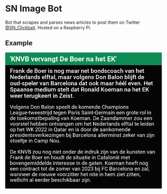 # SN Image Bot

Bot that scrapes and parses news articles to post them on Twitter
[@SN_Clickbait](https://twitter.com/sn_clickbait). Hosted on a Raspberry Pi.

## Example
![](out.png)